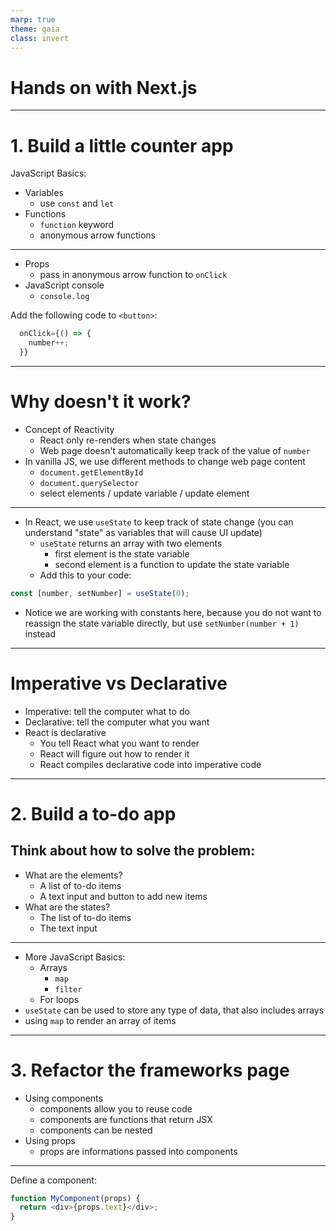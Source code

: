 ```yaml
---
marp: true
theme: gaia
class: invert
---
```


<!-- _class: lead -->

# Hands on with Next.js

---

# 1. Build a little counter app

JavaScript Basics:

- Variables
  - use `const` and `let`
- Functions
  - `function` keyword
  - anonymous arrow functions

---

- Props
  - pass in anonymous arrow function to `onClick`
- JavaScript console
  - `console.log`

Add the following code to `<button>`:

```js
  onClick={() => {
    number++;
  }}
```

---

# Why doesn't it work?

- Concept of Reactivity
  - React only re-renders when state changes
  - Web page doesn't automatically keep track of the value of `number`
- In vanilla JS, we use different methods to change web page content
  - `document.getElementById`
  - `document.querySelector`
  - select elements / update variable / update element

---

- In React, we use `useState` to keep track of state change (you can understand "state" as variables that will cause UI update)
  - `useState` returns an array with two elements
    - first element is the state variable
    - second element is a function to update the state variable
  - Add this to your code:

```js
const [number, setNumber] = useState(0);
```

- Notice we are working with constants here, because you do not want to reassign the state variable directly, but use `setNumber(number + 1)` instead

---

# Imperative vs Declarative

- Imperative: tell the computer what to do
- Declarative: tell the computer what you want
- React is declarative
  - You tell React what you want to render
  - React will figure out how to render it
  - React compiles declarative code into imperative code

---

# 2. Build a to-do app

## Think about how to solve the problem:

- What are the elements?
  - A list of to-do items
  - A text input and button to add new items
- What are the states?
  - The list of to-do items
  - The text input

---

- More JavaScript Basics:
  - Arrays
    - `map`
    - `filter`
  - For loops
- `useState` can be used to store any type of data, that also includes arrays
- using `map` to render an array of items

---

# 3. Refactor the frameworks page

- Using components
  - components allow you to reuse code
  - components are functions that return JSX
  - components can be nested
- Using props
  - props are informations passed into components

---

Define a component:

```js
function MyComponent(props) {
  return <div>{props.text}</div>;
}
```
